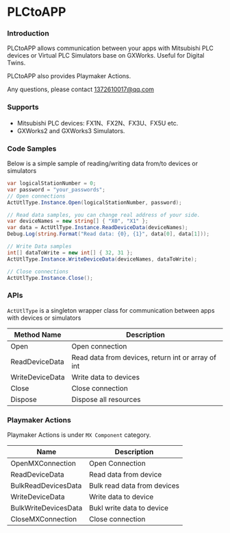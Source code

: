 # PLCtoAPP

### Introduction

PLCtoAPP allows communication between your apps with Mitsubishi PLC devices or Virtual PLC Simulators base on GXWorks. Useful for Digital Twins.

PLCtoAPP also provides Playmaker Actions.

Any questions, please contact 1372610017@qq.com

### Supports 

- Mitsubishi PLC devices: FX1N、FX2N、FX3U、FX5U etc.
- GXWorks2 and GXWorks3 Simulators.

### Code Samples

Below is a simple sample of reading/writing data from/to devices or simulators 

```csharp
var logicalStationNumber = 0;
var password = "your_passwords";
// Open connections
ActUtlType.Instance.Open(logicalStationNumber, password);

// Read data samples, you can change real address of your side.
var deviceNames = new string[] { "X0", "X1" };
var data = ActUtlType.Instance.ReadDeviceData(deviceNames);
Debug.Log(string.Format("Read data: {0}, {1}", data[0], data[1]));

// Write Data samples
int[] dataToWrite = new int[] { 32, 31 };
ActUtlType.Instance.WriteDeviceData(deviceNames, dataToWrite);

// Close connections
ActUtlType.Instance.Close();
```

### APIs

`ActUtlType` is a singleton wrapper class for communication between apps with devices or simulators

| Method Name| Description |
-- | -- |
Open | Open connection
ReadDeviceData | Read data from devices, return int or array of int
WriteDeviceData | Write data to devices
Close | Close connection
Dispose | Dispose all resources

### Playmaker Actions

Playmaker Actions is under `MX Component` category.

| Name | Description |
--|--|
OpenMXConnection | Open Connection
ReadDeviceData | Read data from device
BulkReadDevicesData | Bulk read data from devices
WriteDeviceData | Write data to device
BulkWriteDevicesData | Bukl write data to device
CloseMXConnection | Close connection